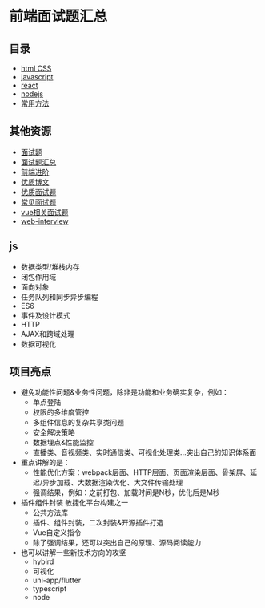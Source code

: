 # 前端面试题汇总

## 目录

- [html CSS](htmlcss.md)
- [javascript](javascript.md)
- [react](react.md)
- [nodejs](nodejs.md)
- [常用方法](utils.md)

## 其他资源

- [面试题](https://github.com/topview-frontend/campus-recruitment/blob/master/written/frontend_online_examination.md)
- [面试题汇总](https://github.com/Advanced-Frontend/Daily-Interview-Question)
- [前端进阶](https://github.com/yygmind/blog)
- [优质博文](https://github.com/YvetteLau/Blog)
- [优质面试题](https://github.com/markyun/My-blog/tree/master/Front-end-Developer-Questions/Questions-and-Answers)
- [常见面试题](https://juejin.im/post/5e5a759c6fb9a07ca301def9)
- [vue相关面试题](https://vue3js.cn/interview/)
- [web-interview](https://github.com/febobo/web-interview)

## js

- 数据类型/堆栈内存
- 闭包作用域
- 面向对象
- 任务队列和同步异步编程
- ES6
- 事件及设计模式
- HTTP
- AJAX和跨域处理
- 数据可视化

## 项目亮点

- 避免功能性问题&业务性问题，除非是功能和业务确实复杂，例如：
  - 单点登陆
  - 权限的多维度管控
  - 多组件信息的复杂共享类问题
  - 安全解决策略
  - 数据埋点&性能监控
  - 直播类、音视频类、实时通信类、可视化处理类...突出自己的知识体系面
- 重点讲解的是：
  - 性能优化方案：webpack层面、HTTP层面、页面渲染层面、骨架屏、延迟/异步加载、大数据渲染优化、大文件传输处理
  - 强调结果，例如：之前打包、加载时间是N秒，优化后是M秒
- 插件组件封装 敏捷化平台构建之一
  - 公共方法库
  - 插件、组件封装，二次封装&开源插件打造
  - Vue自定义指令
  - 除了强调结果，还可以突出自己的原理、源码阅读能力
- 也可以讲解一些新技术方向的攻坚
  - hybird
  - 可视化
  - uni-app/flutter
  - typescript
  - node
